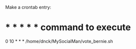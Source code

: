 Make a crontab entry:

# * * * * *  command to execute
0 10 * * *  /home/dnck/MySocialMan/vote_bernie.sh
